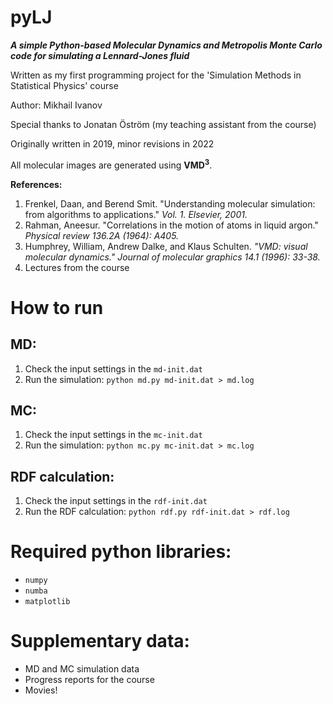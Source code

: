 # pyLJ
***A simple Python-based Molecular Dynamics and Metropolis Monte Carlo code for simulating a Lennard-Jones fluid***

Written as my first programming project for the 'Simulation Methods in Statistical Physics' course

Author: Mikhail Ivanov

Special thanks to Jonatan Öström (my teaching assistant from the course)

Originally written in 2019, minor revisions in 2022

All molecular images are generated using **VMD<sup>3**.

**References:**
1. Frenkel, Daan, and Berend Smit. "Understanding molecular simulation: from algorithms to applications." *Vol. 1. Elsevier, 2001.*
2. Rahman, Aneesur. "Correlations in the motion of atoms in liquid argon." *Physical review 136.2A (1964): A405.*
3. Humphrey, William, Andrew Dalke, and Klaus Schulten. *"VMD: visual molecular dynamics." Journal of molecular graphics 14.1 (1996): 33-38.*
4. Lectures from the course

# How to run
## MD:
1. Check the input settings in the `md-init.dat`
2. Run the simulation: `python md.py md-init.dat > md.log`

## MC:
1. Check the input settings in the `mc-init.dat`
2. Run the simulation: `python mc.py mc-init.dat > mc.log`

## RDF calculation:
1. Check the input settings in the `rdf-init.dat`
2. Run the RDF calculation: `python rdf.py rdf-init.dat > rdf.log`

# Required python libraries:
- `numpy`
- `numba`
- `matplotlib`

# Supplementary data:
- MD and MC simulation data
- Progress reports for the course
- Movies!
